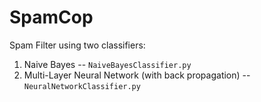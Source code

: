SpamCop
=======

Spam Filter using two classifiers:
1. Naive Bayes -- `NaiveBayesClassifier.py`
2. Multi-Layer Neural Network (with back propagation) -- `NeuralNetworkClassifier.py`


